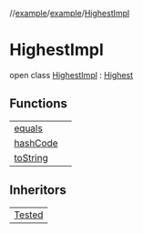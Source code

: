 //[example](../../index.md)/[example](../index.md)/[HighestImpl](index.md)



# HighestImpl  
open class [HighestImpl](index.md) : [Highest](../-highest.md)

## Functions  


| | |
|---|---|
| [equals](https://kotlinlang.org/api/latest/jvm/stdlib/kotlin/-any/equals.html)| |
| [hashCode](https://kotlinlang.org/api/latest/jvm/stdlib/kotlin/-any/hash-code.html)| |
| [toString](https://kotlinlang.org/api/latest/jvm/stdlib/kotlin/-any/to-string.html)| |




## Inheritors  


| |
|---|
| [Tested](../-tested/index.md)|



